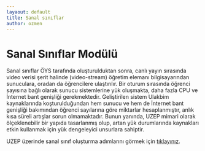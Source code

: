 ```yaml
---
layaout: default
title: Sanal sınıflar
author: ozmen
---
```

# Sanal Sınıflar Modülü
Sanal sınıflar ÖYS tarafında oluşturulduktan sonra, canlı yayın sırasında video verisi şerit halinde (video-stream) öğretim elemanı bilgisayarından sunuculara, oradan da öğrencilere ulaştırılır. Bir oturum sırasında öğrenci sayısına bağlı olarak sunucu sistemlerine yük oluşmakta, daha fazla CPU ve İnternet bant genişliği gerekmektedir. Geliştirilen sistem Ulakbim kaynaklarında koşturulduğundan hem sunucu ve hem de İnternet bant genişliği bakımından öğrenci sayılarına göre miktarlar hesaplanmıştır, anlık kısa süreli artışlar sorun olmamaktadır. Bunun yanında, UZEP mimari olarak ölçeklenebilir bir yapıda tasarlanmış olup, artan yük durumlarında kaynakları etkin kullanmak için yük dengeleyici unsurlara sahiptir. 

UZEP üzerinde sanal sınıf oluşturma adımlarını görmek için [tıklayınız](/sanalSinif.html).  
